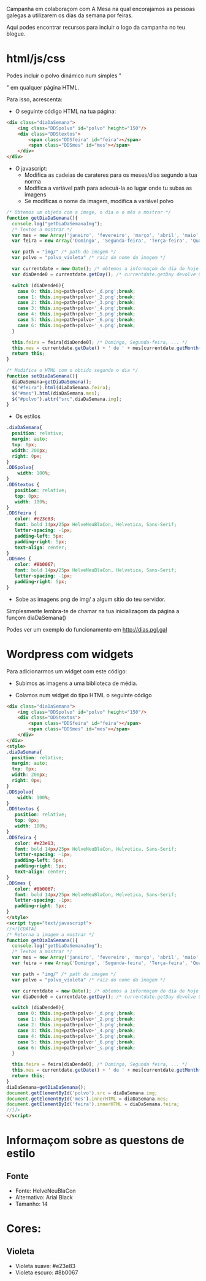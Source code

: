 Campanha em colaboraçom com A Mesa na qual encorajamos as pessoas galegas a utilizarem os dias da semana por feiras.

Aqui podes encontrar recursos para incluir o logo da campanha no teu blogue.

# html/js/css
Podes incluir o polvo dinámico num simples "<div></div>" em qualquer página HTML.

Para isso, acrescenta:
* O seguinte código HTML na tua página:
```html
<div class="diaDaSemana">
    <img class="DDSpolvo" id="polvo" height="150"/>
    <div class="DDStextos">
        <span class="DDSfeira" id="feira"></span>
        <span class="DDSmes" id="mes"></span>
    </div>
</div>
```

* O javascript:
  * Modifica as cadeias de carateres para os meses/dias segundo a tua norma
  * Modifica a variável path para adecuá-la ao lugar onde tu subas as imagens
  * Se modificas o nome da imagem, modifica a variável polvo
```javascript
/* Obtemos um objeto com a image, o dia e o mês a mostrar */
function getDiaDaSemana(){
  console.log("getDiaDaSemanaImg");
  /* Textos a mostrar */
  var mes = new Array('janeiro', 'fevereiro', 'março', 'abril', 'maio', 'junho', 'julho', 'agosto', 'setembro', 'outubro', 'novembro', 'dezembro');
  var feira = new Array('Domingo', 'Segunda-feira', 'Terça-feira', 'Quarta-feira', 'Quinta-feira', 'Sexta-feira', 'Sábado');

  var path = "img/" /* path da imagem */
  var polvo = "polvo_violeta" /* raiz do nome da imagem */

  var currentdate = new Date(); /* obtemos a informaçom do dia de hoje */
  var diaDende0 = currentdate.getDay(); /* currentdate.getDay devolve 0: domingo, 1: segunda, ... 6 sábado */

  switch (diaDende0){
    case 0: this.img=path+polvo+'_d.png';break;
    case 1: this.img=path+polvo+'_2.png';break;
    case 2: this.img=path+polvo+'_3.png';break;
    case 3: this.img=path+polvo+'_4.png';break;
    case 4: this.img=path+polvo+'_5.png';break;
    case 5: this.img=path+polvo+'_6.png';break;
    case 6: this.img=path+polvo+'_s.png';break;
  }

  this.feira = feira[diaDende0]; /* Domingo, Segunda-feira, ... */
  this.mes = currentdate.getDate() + ' de ' + mes[currentdate.getMonth()]; /* 22 de fevereiro */
  return this;
}

/* Modifica o HTML com o obtido segundo o dia */
function setDiaDaSemana(){
  diaDaSemana=getDiaDaSemana();
  $("#feira").html(diaDaSemana.feira);
  $("#mes").html(diaDaSemana.mes);
  $("#polvo").attr("src",diaDaSemana.img);
}
```

* Os estilos
```css
.diaDaSemana{
  position: relative;
  margin: auto;
  top: 0px;
  width: 200px;
  right: 0px;
}
.DDSpolvo{
    width: 100%;
}
.DDStextos {
   position: relative;
   top: 0px;
   width: 100%;
}
.DDSfeira {
   color: #e23e83;
   font: bold 14px/25px HelveNeuBlaCon, Helvetica, Sans-Serif;
   letter-spacing: -1px;
   padding-left: 5px;
   padding-right: 5px;
   text-align: center;
}
.DDSmes {
   color: #8b0067;
   font: bold 14px/25px HelveNeuBlaCon, Helvetica, Sans-Serif;
   letter-spacing: -1px;
   padding-right: 5px;
}
```

* Sobe as imagens png de img/ a algum sítio do teu servidor.

Simplesmente lembra-te de chamar na tua inicializaçom da página a funçom diaDaSemana()


Podes ver um exemplo do funcionamento em http://dias.pgl.gal


# Wordpress com widgets

Para adicionarmos um widget com este código:
* Subimos as imagens a uma biblioteca de média.

* Colamos num widget do tipo HTML o seguinte código

```html
<div class="diaDaSemana">
    <img class="DDSpolvo" id="polvo" height="150"/>
    <div class="DDStextos">
        <span class="DDSfeira" id="feira"></span>
        <span class="DDSmes" id="mes"></span>
    </div>
</div>
<style>
.diaDaSemana{
  position: relative;
  margin: auto;
  top: 0px;
  width: 200px;
  right: 0px;
}
.DDSpolvo{
    width: 100%;
}
.DDStextos {
   position: relative;
   top: 0px;
   width: 100%;
}
.DDSfeira {
   color: #e23e83;
   font: bold 14px/25px HelveNeuBlaCon, Helvetica, Sans-Serif;
   letter-spacing: -1px;
   padding-left: 5px;
   padding-right: 5px;
   text-align: center;
}
.DDSmes {
   color: #8b0067;
   font: bold 14px/25px HelveNeuBlaCon, Helvetica, Sans-Serif;
   letter-spacing: -1px;
   padding-right: 5px;
}
</style>
<script type="text/javascript">
//<![CDATA[
/* Retorna a imagem a mostrar */
function getDiaDaSemana(){
  console.log("getDiaDaSemanaImg");
  /* Textos a mostrar */
  var mes = new Array('janeiro', 'fevereiro', 'março', 'abril', 'maio', 'junho', 'julho', 'agosto', 'setembro', 'outubro', 'novembro', 'dezembro');
  var feira = new Array('Domingo', 'Segunda-feira', 'Terça-feira', 'Quarta-feira', 'Quinta-feira', 'Sexta-feira', 'Sábado');

  var path = "img/" /* path da imagem */
  var polvo = "polvo_violeta" /* raiz do nome da imagem */

  var currentdate = new Date(); /* obtemos a informaçom do dia de hoje */
  var diaDende0 = currentdate.getDay(); /* currentdate.getDay devolve 0: domingo, 1: segunda, ... 6 sábado */

  switch (diaDende0){
    case 0: this.img=path+polvo+'_d.png';break;
    case 1: this.img=path+polvo+'_2.png';break;
    case 2: this.img=path+polvo+'_3.png';break;
    case 3: this.img=path+polvo+'_4.png';break;
    case 4: this.img=path+polvo+'_5.png';break;
    case 5: this.img=path+polvo+'_6.png';break;
    case 6: this.img=path+polvo+'_s.png';break;
  }

  this.feira = feira[diaDende0]; /* Domingo, Segunda feira, ... */
  this.mes = currentdate.getDate() + ' de ' + mes[currentdate.getMonth()]; /* 22 de fevereiro */
  return this;
}
diaDaSemana=getDiaDaSemana();
document.getElementById('polvo').src = diaDaSemana.img;
document.getElementById('mes').innerHTML = diaDaSemana.mes;
document.getElementById('feira').innerHTML = diaDaSemana.feira;
//]]>
</script>
```

# Informaçom sobre as questons de estilo

## Fonte
- Fonte: HelveNeuBlaCon
- Alternativo: Arial Black
- Tamanho: 14

# Cores:

## Violeta
- Violeta suave: #e23e83
- Violeta escuro: #8b0067

